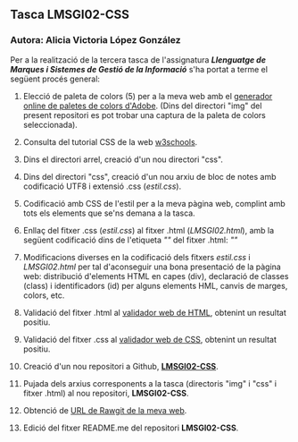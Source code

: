 ## Tasca LMSGI02-CSS

### Autora: Alicia Victoria López González

Per a la realització de la tercera tasca de l'assignatura **_Llenguatge de Marques i Sistemes de Gestió de la Informació_** s'ha portat a terme el següent procés general: 


1. Elecció de paleta de colors (5) per a la meva web amb el [generador online de paletes de colors d'Adobe](https://color.adobe.com/create/color-wheel/). 
    (Dins del directori "img" del present repositori es pot trobar una captura de la paleta de colors seleccionada).

2. Consulta del tutorial CSS de la web [w3schools](https://www.w3schools.com/css/).

3. Dins el directori arrel, creació d'un nou directori "css".

4. Dins del directori "css", creació d'un nou arxiu de bloc de notes amb codificació UTF8 i extensió .css (_estil.css_).

5. Codificació amb CSS de l'estil per a la meva pàgina web, complint amb tots els elements que se'ns demana a la tasca.

6. Enllaç del fitxer .css (_estil.css_) al fitxer .html (_LMSGI02.html_), amb la següent codificació dins de l'etiqueta _"<head>"_ del fitxer .html: _"<link rel="stylesheet" type="text/css" href="css/estil.css">"_

7. Modificacions diverses en la codificació dels fitxers _estil.css_ i _LMSGI02.html_ per tal d'aconseguir una bona presentació de la pàgina web: distribució d'elements HTML en capes (div), declaració de classes (class) i identificadors (id) per alguns elements HML, canvis de marges, colors, etc.

8. Validació del fitxer .html al [validador web de HTML](https://validator.w3.org/), obtenint un resultat positiu.

9. Validació del fitxer .css al [validador web de CSS](https://jigsaw.w3.org/css-validator/), obtenint un resultat positiu.

10. Creació d'un nou repositori a Github, [**LMSGI02-CSS**](https://github.com/alishaibz/LMSGI02-CSS).
    
11. Pujada dels arxius corresponents a la tasca (directoris "img" i "css" i fitxer .html) al nou repositori, **LMSGI02-CSS**.

12. Obtenció de [URL de Rawgit de la meva web](https://rawgit.com/alishaibz/LMSGI02-CSS/master/LMSGI02.html).

13. Edició del fitxer README.me del repositori **LMSGI02-CSS**.
